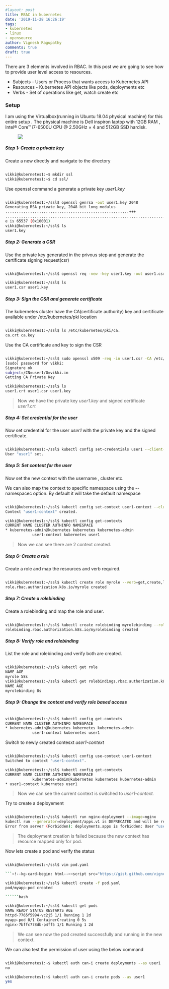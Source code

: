 ```yaml
---
#layout: post
title: RBAC in kubernetes
date: '2019-11-28 16:26:19'
tags:
- kubernetes
- linux
- opensource
author: Vignesh Ragupathy
comments: true
draft: true
---
```


There are 3 elements involved in RBAC. In this post we are going to see how to provide user level access to resources.

- Subjects - Users or Process that wants access to Kubernetes API
- Resources - Kubernetes API objects like pods, deployments etc
- Verbs - Set of operations like get, watch create etc

### **Setup**

I am using the Virtualbox(running in Ubuntu 18.04 physical machine) for this entire setup . The physical machine is Dell inspiron laptop with 12GB RAM , Intel® Core™ i7-6500U CPU @ 2.50GHz × 4 and 512GB SSD hardisk.

<!--kg-card-begin: image--><figure class="kg-card kg-image-card"><img src="../../images/2019/11/setup-6.jpg" class="kg-image"></figure><!--kg-card-end: image-->
##### Step 1: Create a private key

Create a new directly and navigate to the directory

```bash

vikki@kubernetes1:~$ mkdir ssl
vikki@kubernetes1:~$ cd ssl/

```

Use openssl command a generate a private key _user1.key_

```bash

vikki@kubernetes1:~/ssl$ openssl genrsa -out user1.key 2048
Generating RSA private key, 2048 bit long modulus
.......................................................+++
.......................................................................................................................................+++
e is 65537 (0x10001)
vikki@kubernetes1:~/ssl$ ls
user1.key

```
##### Step 2: Generate a CSR 

Use the private key generated in the privous step and generate the certificate signing request(csr)

```bash

vikki@kubernetes1:~/ssl$ openssl req -new -key user1.key -out user1.csr -subj "/CN=user1/O=vikki.in"

vikki@kubernetes1:~/ssl$ ls
user1.csr user1.key

```
##### Step 3: Sign the CSR and generate certificate

The kubernetes cluster have the CA(certificate authority) key and certificate available under /etc/kubernetes/pki location

```bash

vikki@kubernetes1:~/ssl$ ls /etc/kubernetes/pki/ca.
ca.crt ca.key  

```

Use the CA certificate and key to sign the CSR

```bash

vikki@kubernetes1:~/ssl$ sudo openssl x509 -req -in user1.csr -CA /etc/kubernetes/pki/ca.crt -CAkey /etc/kubernetes/pki/ca.key -CAcreateserial -out user1.crt -days 365
[sudo] password for vikki: 
Signature ok
subject=/CN=user1/O=vikki.in
Getting CA Private Key

vikki@kubernetes1:~/ssl$ ls
user1.crt user1.csr user1.key

```

> Now we have the private key _user1.key_ and signed certificate _user1.crt_

##### Step 4: Set credential for the user

Now set credential for the user _user1_ with the private key and the signed certificate.

```bash

vikki@kubernetes1:~/ssl$ kubectl config set-credentials user1 --client-certificate=user1.crt --client-key=user1.key 
User "user1" set.

```
##### Step 5: Set context for the user

Now set the new context with the username , cluster etc.

We can also map the context to specific namespace using the --namespacec option. By default it will take the default namespace

```bash

vikki@kubernetes1:~/ssl$ kubectl config set-context user1-context --cluster=kubernetes --user=user1
Context "user1-context" created.

vikki@kubernetes1:~/ssl$ kubectl config get-contexts 
CURRENT NAME CLUSTER AUTHINFO NAMESPACE
* kubernetes-admin@kubernetes kubernetes kubernetes-admin   
            user1-context kubernetes user1              

```

> Now we can see there are 2 context created.

##### Step 6: Create a role

Create a role and map the resources and verb required.

```bash

vikki@kubernetes1:~/ssl$ kubectl create role myrole --verb=get,create,list --resource=pods
role.rbac.authorization.k8s.io/myrole created

```
##### Step 7: Create a rolebinding

Create a rolebinding and map the role and user.

```bash

vikki@kubernetes1:~/ssl$ kubectl create rolebinding myrolebinding --role=myrole --user=user1 
rolebinding.rbac.authorization.k8s.io/myrolebinding created

```
##### Step 8: Verify role and rolebinding

List the role and rolebinding and verify both are created.

```bash

vikki@kubernetes1:~/ssl$ kubectl get role
NAME AGE
myrole 58s
vikki@kubernetes1:~/ssl$ kubectl get rolebindings.rbac.authorization.k8s.io 
NAME AGE
myrolebinding 8s

```
##### Step 9: Change the context and verify role based access
```bash

vikki@kubernetes1:~/ssl$ kubectl config get-contexts 
CURRENT NAME CLUSTER AUTHINFO NAMESPACE
* kubernetes-admin@kubernetes kubernetes kubernetes-admin   
            user1-context kubernetes user1     

```

Switch to newly created contesxt _user1-context_

```bash

vikki@kubernetes1:~/ssl$ kubectl config use-context user1-context 
Switched to context "user1-context".

vikki@kubernetes1:~/ssl$ kubectl config get-contexts 
CURRENT NAME CLUSTER AUTHINFO NAMESPACE
            kubernetes-admin@kubernetes kubernetes kubernetes-admin   
* user1-context kubernetes user1           

```

> Now we can see the current context is switched to _user1-context._

Try to create a deployement

```bash

vikki@kubernetes1:~/ssl$ kubectl run nginx-deployment --image=nginx
kubectl run --generator=deployment/apps.v1 is DEPRECATED and will be removed in a future version. Use kubectl run --generator=run-pod/v1 or kubectl create instead.
Error from server (Forbidden): deployments.apps is forbidden: User "user1" cannot create resource "deployments" in API group "apps" in the namespace "default"

```

> The deployment creation is failed because the new context has resource mapped only for pod.

Now lets create a pod and verify the status

```bash

vikki@kubernetes1:~/ssl$ vim pod.yaml

```<!--kg-card-begin: html--><script src="https://gist.github.com/vigneshragupathy/aa1503f5161a453f120ab6b121f6325a.js"></script><!--kg-card-end: html-->```bash

vikki@kubernetes1:~/ssl$ kubectl create -f pod.yaml 
pod/myapp-pod created

``````bash

vikki@kubernetes1:~/ssl$ kubectl get pods
NAME READY STATUS RESTARTS AGE
httpd-7765f5994-vc2j5 1/1 Running 1 2d
myapp-pod 0/1 ContainerCreating 0 5s
nginx-7bffc778db-p4ff5 1/1 Running 1 2d

```

> We can see now the pod created successfully and running in the new context.

We can also test the permission of user using the below command

```bash

vikki@kubernetes1:~$ kubectl auth can-i create deployments --as user1
no

vikki@kubernetes1:~$ kubectl auth can-i create pods --as user1
yes

```